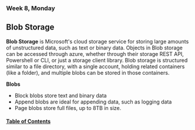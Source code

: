 ### Week 8, Monday
## Blob Storage
**Blob Storage** is Microsoft's cloud storage service for storing large amounts of unstructured data, such as text or binary data.
Objects in Blob storage can be accessed through azure, whether through their storage REST API, Powershell or CLI, or just a storage client library.
Blob storage is structured similar to a file directory, with a single account, holding related containers (like a folder), and multiple blobs can be stored in those containers.

**Blobs**
- Block blobs store text and binary data
- Append blobs are ideal for appending data, such as logging data
- Page blobs store full files, up to 8TB in size.

#### [Table of Contents](https://hcoggers.github.io/Reading-Notes-Repository/)